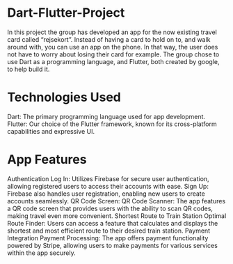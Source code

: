 # Dart-Flutter-Project
In this project the group has developed an app for the now existing travel card called “rejsekort”. Instead of having a card to hold on to, and walk around with, you can use an app on the phone. In that way, the user does not have to worry about losing their card for example. The group chose to use Dart as a programming language, and Flutter, both created by google, to help build it.

# Technologies Used
Dart: The primary programming language used for app development.
Flutter: Our choice of the Flutter framework, known for its cross-platform capabilities and expressive UI.

# App Features
Authentication
Log In: Utilizes Firebase for secure user authentication, allowing registered users to access their accounts with ease.
Sign Up: Firebase also handles user registration, enabling new users to create accounts seamlessly.
QR Code Screen: QR Code Scanner: The app features a QR code screen that provides users with the ability to scan QR codes, making travel even more convenient.
Shortest Route to Train Station Optimal Route Finder: Users can access a feature that calculates and displays the shortest and most efficient route to their desired train station.
Payment Integration Payment Processing: The app offers payment functionality powered by Stripe, allowing users to make payments for various services within the app securely.
